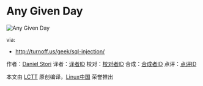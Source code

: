 Any Given Day
===============

![Any Given Day](http://turnoff.us/image/en/sql-injection.png)

via:
- http://turnoff.us/geek/sql-injection/

作者：[Daniel Stori][a]
译者：[译者ID](https://github.com/译者ID)
校对：[校对者ID](https://github.com/校对者ID)
合成：[合成者ID](https://github.com/合成者ID)
点评：[点评ID](https://github.com/点评者ID)

本文由 [LCTT](https://github.com/LCTT/TranslateProject) 原创编译，[Linux中国](https://linux.cn/) 荣誉推出

[a]:http://turnoff.us/about/
